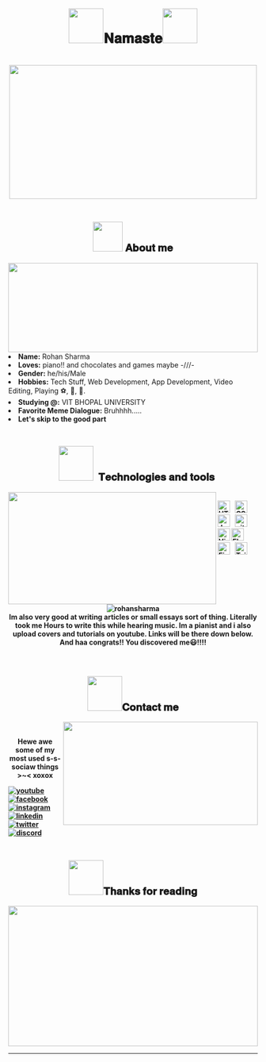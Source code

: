 <body>
<h1 align="center"><img src='https://media2.giphy.com/media/WqR7WfQVrpXNcmrm81/giphy.gif?cid=ecf05e470t2jl4e27gr7sm8gxxwz8qps2p2jd6bk69zf1f0y&rid=giphy.gif&ct=g' style="height:70px;width:70px">𝐍𝐚𝐦𝐚𝐬𝐭𝐞<img src='https://media2.giphy.com/media/WqR7WfQVrpXNcmrm81/giphy.gif?cid=ecf05e470t2jl4e27gr7sm8gxxwz8qps2p2jd6bk69zf1f0y&rid=giphy.gif&ct=g' style="height:70px;width:70px">   </h1>
<br>
<div align="center">
<img src="https://giffiles.alphacoders.com/132/13267.gif" style="height:270px;width:500px">
</div>
<br>
<div>
<h2 align="center"><img src='https://media4.giphy.com/media/E5Vqm4UGhqt6Acc0GB/giphy.gif?cid=ecf05e47srsf5t3plbsa92nrovdo4kgra54fwwfy1qfv9my8&rid=giphy.gif&ct=s' style="height:60px;width:60px"> 𝐀𝐛𝐨𝐮𝐭 𝐦𝐞 </h2>
<img src="https://media2.giphy.com/media/dieGgjBPDS9jy/giphy.gif?cid=ecf05e47y0hji82djpno2bb7e2284ntpv3yka0el49zo42ik&rid=giphy.gif&ct=g" align="right" style="height:180px;width:504">
<li>
<b>Name:</b> Rohan Sharma</li>
<li>
<b>Loves:</b> piano!! and chocolates and games maybe -///-
</li>
<li>
<b>Gender:</b> he/his/Male
</li>
<li>
<b>Hobbies:</b> Tech Stuff, Web Development, App Development, Video Editing, Playing ⚽, 🏸, 🏓.
</li>
<li>
<b>Studying @:</b> VIT BHOPAL UNIVERSITY
</li>
<li>
<b>Favorite Meme Dialogue:</b> Bruhhhh.....
</li>  
<li>
<b>Let's skip to the good part
</li>
<br>

</div>
<div>
<h2 align="center">   <img src='https://media0.giphy.com/media/Kfr20XdmssiUA0L115/giphy.gif?cid=ecf05e47wjkiui22px0mxddk721f6zuzbtyshsebu2dn5fob&rid=giphy.gif&ct=s' style="height:70px;width:70px">  𝐓𝐞𝐜𝐡𝐧𝐨𝐥𝐨𝐠𝐢𝐞𝐬 𝐚𝐧𝐝 𝐭𝐨𝐨𝐥𝐬 </h2> 
<p>
<img src="https://giffiles.alphacoders.com/210/210437.gif" align="left" style="height:226px;width:420px">
</div>
<div>
  
<br>
<img src="https://img.shields.io/badge/HTML5-282C34?logo=html5&logoColor=E34F26" alt="HTML5 logo" title="HTML5" height="25" />
&nbsp;
<img src="https://img.shields.io/badge/CSS3-282C34?logo=css3&logoColor=1572B6" alt="CSS3 logo" title="CSS3" height="25" />
&nbsp;  
<img src="https://img.shields.io/badge/JavaScript-282C34?logo=javascript&logoColor=F7DF1E" alt="JavaScript logo" title="JavaScript" height="25" />
&nbsp;
<img src="https://img.shields.io/badge/git-282C34?logo=git&logoColor=F05032" alt="git logo" title="git" height="25" />
&nbsp;
<img src="https://img.shields.io/badge/VS%20Code-282C34?logo=visual-studio-code&logoColor=007ACC" alt="Visual Studio Code logo" title="Visual Studio Code" height="25" />
<img src="https://img.shields.io/badge/Flutter-282C34?logo=flutter&logoColor=02569B" alt="Flutter logo" title="Flutter" height="25" />
&nbsp;
<img src="https://img.shields.io/badge/Firebase-282C34?logo=firebase&logoColor=FFCA28" alt="Firebase logo" title="Firebase" height="25" />
&nbsp;
<img src="https://img.shields.io/badge/Tailwind%20CSS-282C34?logo=tailwind-css&logoColor=38B2AC" alt="Tailwind CSS logo" title="Tailwind CSS" height="25" />
&nbsp;
  <br><br>
<p align="center"> <img src="https://github-readme-stats.vercel.app/api?username=RohanSharma4792&show_icons=true&theme=gotham" alt="rohansharma" />
<br>Im also very good at writing articles or small essays sort of thing. Literally took me Hours to write this while hearing music. Im a pianist and i also upload covers and tutorials on youtube. Links will be there down below.
  And haa congrats!! You discovered me😃!!!!
</p>
<br>

<h2 align="center"><img src='https://media2.giphy.com/media/hVn7oX3edzzNsJPOFk/giphy.gif?cid=ecf05e47z7p81macy6ruf118zpdl5pzg8f1o6uerygobum9w&rid=giphy.gif&ct=s' style="height:70px;width:70px">𝐂𝐨𝐧𝐭𝐚𝐜𝐭 𝐦𝐞</h2>
<img src="https://media4.giphy.com/media/x7F4Fg2O4KZwY/giphy.gif?cid=ecf05e47sk4rso1kzm3fdbv80y929s6ed2jts6m8fihh5oqw&rid=giphy.gif&ct=g" align="right" width="393px" height="208px">
<br>

<p align="center">Hewe awe some of my <br>
most used s-s-sociaw things >~< xoxox</p>
  <a href="https://www.youtube.com/c/PianoWaala/videos"><img src="https://img.icons8.com/color/96/000000/youtube.png" alt="youtube"/></a>
  <a href="https://www.facebook.com/profile.php?id=100004461168709"><img src="https://img.icons8.com/color/96/000000/facebook.png" alt="facebook"/></a>
  <a href="https://www.instagram.com/rohanisalluneed/"><img src="https://img.icons8.com/color/96/000000/instagram-new.png" alt="instagram"/></a>
  <a href="https://www.linkedin.com/in/rohan-sharma-1749ba21a/"><img src="https://img.icons8.com/color/96/000000/linkedin.png" alt="linkedin"/></a>
  <a href="https://twitter.com/upper_octave"><img src="https://img.icons8.com/color/96/000000/twitter-squared.png" alt="twitter"/></a>
  <a href="https://discordapp.com/users/5525/"><img src="https://img.icons8.com/color/96/000000/discord-logo.png" alt="discord"/></a>
  
</div>
<br>
<div>
<h2 align="center"><img src='https://media1.giphy.com/media/Kbjla2Aw5799DaW2SM/giphy.gif?cid=ecf05e47r371cgpcwgjhd2xkwzyrspkaasauyzg37l7ql569&rid=giphy.gif&ct=s' style="height:70px;width:70px">𝐓𝐡𝐚𝐧𝐤𝐬 𝐟𝐨𝐫 𝐫𝐞𝐚𝐝𝐢𝐧𝐠</h2>
<div align="center">
<img src="https://www.gifcen.com/wp-content/uploads/2021/02/demon-slayer-gif-1.gif" style="height:283px;width:504">
</div>
</div>
</div>
<hr>
</body>
